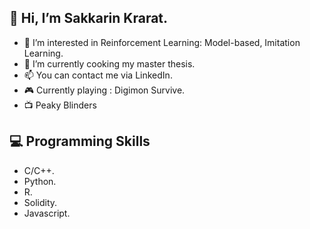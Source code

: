 ## 👋 Hi, I’m Sakkarin Krarat.
- 👀 I’m interested in Reinforcement Learning: Model-based, Imitation Learning.
- 🌱 I’m currently cooking my master thesis.
- 📫 You can contact me via LinkedIn.
- 🎮 Currently playing : Digimon Survive.
- :tv: Peaky Blinders

## 💻 Programming Skills
- C/C++.
- Python.
- R.
- Solidity.
- Javascript.


<!---
SakkarinKt/SakkarinKt is a ✨ special ✨ repository because its `README.md` (this file) appears on your GitHub profile.
You can click the Preview link to take a look at your changes.
--->

